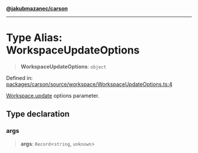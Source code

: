 [**@jakubmazanec/carson**](../README.md)

---

# Type Alias: WorkspaceUpdateOptions

> **WorkspaceUpdateOptions**: `object`

Defined in:
[packages/carson/source/workspace/WorkspaceUpdateOptions.ts:4](https://github.com/jakubmazanec/tools/blob/dcfb3b06be051bf99e23e7e35174b07af0f0fddd/packages/carson/source/workspace/WorkspaceUpdateOptions.ts#L4)

[Workspace.update](../classes/Workspace.md#update) options parameter.

## Type declaration

### args

> **args**: `Record`\<`string`, `unknown`\>

